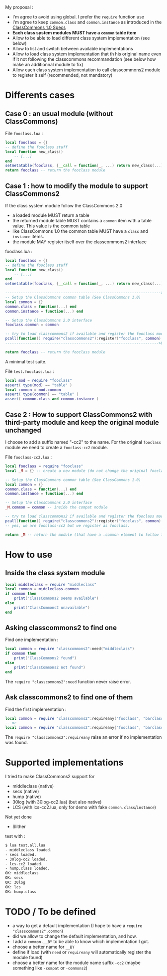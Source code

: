 
My proposal :
 * I'm agree to avoid using global. I prefer the `require` function use
 * I'm agree to keep `common.class` and `common.instance` as introduced in the [ClassCommons 1.0 Specs](https://github.com/bartbes/Class-Commons/blob/master/SPECS.md)
 * <b>Each class system modules MUST have a `common` table item</b>
 * Allow to be able to load different class system implementation (see below)
 * Allow to list and switch between available implementations
 * Allow to load class system implementation that th his original name even if it not following the classcommons recommandation (see below how make an additionnal module to fix)
 * Allow each class system implementation to call classcommons2 module to register it self (recommended, not mandatory)

# Differents cases

## Case 0 : an usual module (without ClassCommons)

File `fooclass.lua` :
```lua
local fooclass = {}
-- define the fooclass stuff
local function new_class()
	-- [...]
end
setmetatable(fooclass, {__call = function(_, ...) return new_class(...) end})
return fooclass -- return the fooclass module
```

## Case 1 : how to modify the module to support ClassCommons2

If the class system module follow the ClassCommons 2.0

 * a loaded module MUST return a table
 * the returned module table MUST contains a `common` item with a table value. This value is the common table
 * like ClassCommons 1.0 the common table MUST have a `class` and `instance` items.
 * the module MAY register itself over the classcommons2 interface

fooclass.lua :
```lua
local fooclass = {}
-- define the fooclass stuff
local function new_class()
	-- [...]
end
setmetatable(fooclass, {__call = function(_, ...) return new_class(...) end})

---------------------------------------------------------------------->8--
-- Setup the ClassCommons common table (See ClassCommons 1.0)
local common = {}
common.class = function(...) end
common.instance = function(...) end

-- Setup the ClassCommons 2.0 interface
fooclass.common = common

-- try to load classcommons2 if available and register the fooclass module
pcall(function() require("classcommons2"):register("fooclass", common) end)
--------------------------------------------------------------------->8--

return fooclass -- return the fooclass module
```

A minimal test suite.

File `test.fooclass.lua` :
```lua
local mod = require "fooclass"
assert( type(mod) == "table" )
local common = mod.common
assert( type(common) == "table" )
assert( common.class and common.instance )
```


## Case 2 : How to support ClassCommons2 with third-party module and keep the original module unchanged

I choose to add a suffix named "-cc2" to the name.
For the original `fooclass` module we need to create a `fooclass-cc2` module.

File `fooclass-cc2.lua` :
```lua
local fooclass = require "fooclass"
local _M = {} -- create a new module (do not change the original fooclass table)

-- Setup the ClassCommons common table (See ClassCommons 1.0)
local common = {}
common.class = function(...) end
common.instance = function(...) end

-- Setup the ClassCommons 2.0 interface
_M.common = common -- inside the compat module

-- try to load classcommons2 if available and register the fooclass module
pcall(function() require("classcommons2"):register("fooclass", common) end)
-- yes, we are fooclass-cc2 but we register as fooclass.

return _M -- return the module (that have a .common element to follow the ClassCommons2 rule)
```

# How to use

## Inside the class system module

```lua
local middleclass = require "middleclass"
local common = middleclass.common
if common then
	print("ClassCommons2 seems available")
else
	print("ClassCommons2 unavailable")
end
```

## Asking classcommons2 to find one

Find one implementation :
```lua
local common = require "classcommons2":need("middleclass")
if common then
	print("ClassCommons2 found")
else
	print("ClassCommons2 not found")
end
```

The `require "classcommons2":need` function never raise error.

## Ask classcommons2 to find one of them

Find the first implementation :
```lua
local common = require "classcommons2":requireany("fooclass", "barclass", "middleclass", "secs", "30log")
-- or
local common = require "classcommons2":requireany{"fooclass", "barclass", "middleclass", "secs", "30log"}

```

The `require "classcommons2":requireany` raise an error if no implementation was found.


# Supported implementations

I tried to make ClassCommons2 support for
 * middleclass (native)
 * secs (native)
 * hump (native)
 * 30log (with 30log-cc2.lua) (but also native)
 * LCS (with lcs-cc2.lua, only for demo with fake `common.class`/`instance`)

Not yet done
 * Slither

test with :
```sh
$ lua test.all.lua
- middleclass loaded.
- secs loaded.
- 30log-cc2 loaded.
- lcs-cc2 loaded.
- hump.class loaded.
OK: middleclass
OK: secs
OK: 30log
OK: lcs
OK: hump.class
```


# TODO / To be defined

 * a way to get a default implementation (I hope to have a `require "classcommons2".common`)
 * did we allow to change the default implementation, and how.
 * I add a `common.__BY` to be able to know which implementation I got.
 * choose a better name for `__BY`
 * define if load (with `need` or `requireany` will automatically register the module found)
 * choose a better name for the module name suffix `-cc2` (maybe something like `-compat` or `-commons2`)

